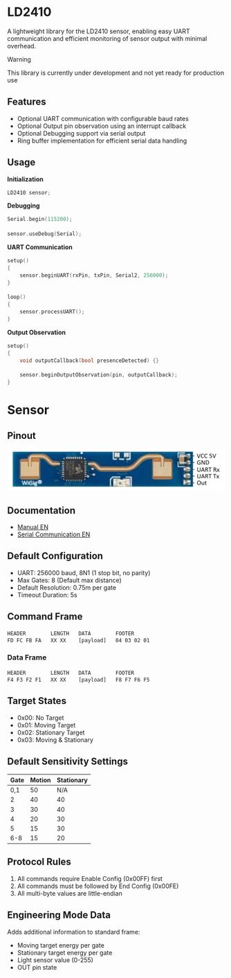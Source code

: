 # LD2410

A lightweight library for the LD2410 sensor, enabling easy UART communication and efficient monitoring of sensor output with minimal overhead.

> [!WARNING]  
> This library is currently under development and not yet ready for production use

## Features

- Optional UART communication with configurable baud rates
- Optional Output pin observation using an interrupt callback
- Optional Debugging support via serial output
- Ring buffer implementation for efficient serial data handling

## Usage

**Initialization**

```cpp
LD2410 sensor;
```

**Debugging**

```cpp
Serial.begin(115200);

sensor.useDebug(Serial);
```

**UART Communication**

```cpp
setup()
{
    sensor.beginUART(rxPin, txPin, Serial2, 256000);
}

loop()
{
    sensor.processUART();
}
```

**Output Observation**

```cpp
setup()
{
    void outputCallback(bool presenceDetected) {}

    sensor.beginOutputObservation(pin, outputCallback);
}
```

# Sensor

## Pinout

![ld2410_pinout.png](/readme/ld2410_pinout.png)

## Documentation

- [Manual EN](docu/Manual.pdf)
- [Serial Communication EN](docu/Serial%20Communication.pdf)

## Default Configuration

- UART: 256000 baud, 8N1 (1 stop bit, no parity)
- Max Gates: 8 (Default max distance)
- Default Resolution: 0.75m per gate
- Timeout Duration: 5s

## Command Frame

```
HEADER        LENGTH   DATA        FOOTER
FD FC FB FA   XX XX    [payload]   04 03 02 01
```

### Data Frame

```
HEADER        LENGTH   DATA        FOOTER
F4 F3 F2 F1   XX XX    [payload]   F8 F7 F6 F5
```

## Target States

- 0x00: No Target
- 0x01: Moving Target
- 0x02: Stationary Target
- 0x03: Moving & Stationary

## Default Sensitivity Settings

| Gate | Motion | Stationary |
| ---- | ------ | ---------- |
| 0,1  | 50     | N/A        |
| 2    | 40     | 40         |
| 3    | 30     | 40         |
| 4    | 20     | 30         |
| 5    | 15     | 30         |
| 6-8  | 15     | 20         |

## Protocol Rules

1. All commands require Enable Config (0x00FF) first
1. All commands must be followed by End Config (0x00FE)
1. All multi-byte values are little-endian

## Engineering Mode Data

Adds additional information to standard frame:

- Moving target energy per gate
- Stationary target energy per gate
- Light sensor value (0-255)
- OUT pin state
